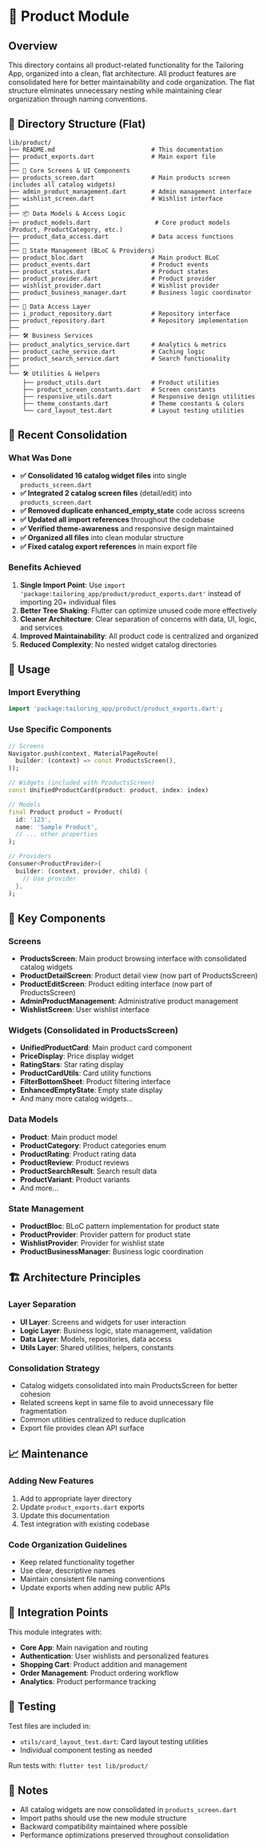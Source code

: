 # 🎯 Product Module

## Overview
This directory contains all product-related functionality for the Tailoring App, organized into a clean, flat architecture. All product features are consolidated here for better maintainability and code organization. The flat structure eliminates unnecessary nesting while maintaining clear organization through naming conventions.

## 📁 Directory Structure (Flat)

```
lib/product/
├── README.md                           # This documentation
├── product_exports.dart                # Main export file
├──
├── 📱 Core Screens & UI Components
├── products_screen.dart                # Main products screen (includes all catalog widgets)
├── admin_product_management.dart       # Admin management interface
├── wishlist_screen.dart                # Wishlist interface
├──
├── 📦 Data Models & Access Logic
├── product_models.dart                  # Core product models (Product, ProductCategory, etc.)
├── product_data_access.dart            # Data access functions
├──
├── 🧠 State Management (BLoC & Providers)
├── product_bloc.dart                   # Main product BLoC
├── product_events.dart                 # Product events
├── product_states.dart                 # Product states
├── product_provider.dart               # Product provider
├── wishlist_provider.dart              # Wishlist provider
├── product_business_manager.dart       # Business logic coordinator
├──
├── 💾 Data Access Layer
├── i_product_repository.dart           # Repository interface
├── product_repository.dart             # Repository implementation
├──
├── 🛠️ Business Services
├── product_analytics_service.dart      # Analytics & metrics
├── product_cache_service.dart          # Caching logic
├── product_search_service.dart         # Search functionality
├──
└── 🛠️ Utilities & Helpers
    ├── product_utils.dart              # Product utilities
    ├── product_screen_constants.dart   # Screen constants
    ├── responsive_utils.dart           # Responsive design utilities
    ├── theme_constants.dart            # Theme constants & colors
    └── card_layout_test.dart           # Layout testing utilities
```

## 🔄 Recent Consolidation

### What Was Done
- **✅ Consolidated 16 catalog widget files** into single `products_screen.dart`
- **✅ Integrated 2 catalog screen files** (detail/edit) into `products_screen.dart`
- **✅ Removed duplicate enhanced_empty_state** code across screens
- **✅ Updated all import references** throughout the codebase
- **✅ Verified theme-awareness** and responsive design maintained
- **✅ Organized all files** into clean modular structure
- **✅ Fixed catalog export references** in main export file

### Benefits Achieved
1. **Single Import Point**: Use `import 'package:tailoring_app/product/product_exports.dart'` instead of importing 20+ individual files
2. **Better Tree Shaking**: Flutter can optimize unused code more effectively
3. **Cleaner Architecture**: Clear separation of concerns with data, UI, logic, and services
4. **Improved Maintainability**: All product code is centralized and organized
5. **Reduced Complexity**: No nested widget catalog directories

## 🚀 Usage

### Import Everything
```dart
import 'package:tailoring_app/product/product_exports.dart';
```

### Use Specific Components
```dart
// Screens
Navigator.push(context, MaterialPageRoute(
  builder: (context) => const ProductsScreen(),
));

// Widgets (included with ProductsScreen)
const UnifiedProductCard(product: product, index: index)

// Models
final Product product = Product(
  id: '123',
  name: 'Sample Product',
  // ... other properties
);

// Providers
Consumer<ProductProvider>(
  builder: (context, provider, child) {
    // Use provider
  },
);
```

## 🧩 Key Components

### Screens
- **ProductsScreen**: Main product browsing interface with consolidated catalog widgets
- **ProductDetailScreen**: Product detail view (now part of ProductsScreen)
- **ProductEditScreen**: Product editing interface (now part of ProductsScreen)
- **AdminProductManagement**: Administrative product management
- **WishlistScreen**: User wishlist interface

### Widgets (Consolidated in ProductsScreen)
- **UnifiedProductCard**: Main product card component
- **PriceDisplay**: Price display widget
- **RatingStars**: Star rating display
- **ProductCardUtils**: Card utility functions
- **FilterBottomSheet**: Product filtering interface
- **EnhancedEmptyState**: Empty state display
- And many more catalog widgets...

### Data Models
- **Product**: Main product model
- **ProductCategory**: Product categories enum
- **ProductRating**: Product rating data
- **ProductReview**: Product reviews
- **ProductSearchResult**: Search result data
- **ProductVariant**: Product variants
- And more...

### State Management
- **ProductBloc**: BLoC pattern implementation for product state
- **ProductProvider**: Provider pattern for product state
- **WishlistProvider**: Provider for wishlist state
- **ProductBusinessManager**: Business logic coordination

## 🏗️ Architecture Principles

### Layer Separation
- **UI Layer**: Screens and widgets for user interaction
- **Logic Layer**: Business logic, state management, validation
- **Data Layer**: Models, repositories, data access
- **Utils Layer**: Shared utilities, helpers, constants

### Consolidation Strategy
- Catalog widgets consolidated into main ProductsScreen for better cohesion
- Related screens kept in same file to avoid unnecessary file fragmentation
- Common utilities centralized to reduce duplication
- Export file provides clean API surface

## 📈 Maintenance

### Adding New Features
1. Add to appropriate layer directory
2. Update `product_exports.dart` exports
3. Update this documentation
4. Test integration with existing codebase

### Code Organization Guidelines
- Keep related functionality together
- Use clear, descriptive names
- Maintain consistent file naming conventions
- Update exports when adding new public APIs

## 🔗 Integration Points

This module integrates with:
- **Core App**: Main navigation and routing
- **Authentication**: User wishlists and personalized features
- **Shopping Cart**: Product addition and management
- **Order Management**: Product ordering workflow
- **Analytics**: Product performance tracking

## 🧪 Testing

Test files are included in:
- `utils/card_layout_test.dart`: Card layout testing utilities
- Individual component testing as needed

Run tests with: `flutter test lib/product/`

## 📝 Notes

- All catalog widgets are now consolidated in `products_screen.dart`
- Import paths should use the new module structure
- Backward compatibility maintained where possible
- Performance optimizations preserved throughout consolidation
